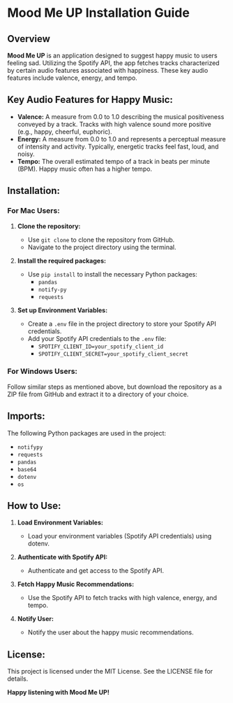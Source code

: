 # **Mood Me UP Installation Guide**

## Overview

**Mood Me UP** is an application designed to suggest happy music to users feeling sad. Utilizing the Spotify API, the app fetches tracks characterized by certain audio features associated with happiness. These key audio features include valence, energy, and tempo.

## **Key Audio Features for Happy Music:**

- **Valence:** A measure from 0.0 to 1.0 describing the musical positiveness conveyed by a track. Tracks with high valence sound more positive (e.g., happy, cheerful, euphoric).
- **Energy:** A measure from 0.0 to 1.0 and represents a perceptual measure of intensity and activity. Typically, energetic tracks feel fast, loud, and noisy.
- **Tempo:** The overall estimated tempo of a track in beats per minute (BPM). Happy music often has a higher tempo.

## **Installation:**

### **For Mac Users:**

1. **Clone the repository:**

   - Use `git clone` to clone the repository from GitHub.
   - Navigate to the project directory using the terminal.

2. **Install the required packages:**

   - Use `pip install` to install the necessary Python packages:
     - `pandas`
     - `notify-py`
     - `requests`

3. **Set up Environment Variables:**
   - Create a `.env` file in the project directory to store your Spotify API credentials.
   - Add your Spotify API credentials to the `.env` file:
     - `SPOTIFY_CLIENT_ID=your_spotify_client_id`
     - `SPOTIFY_CLIENT_SECRET=your_spotify_client_secret`

### **For Windows Users:**

Follow similar steps as mentioned above, but download the repository as a ZIP file from GitHub and extract it to a directory of your choice.

## **Imports:**

The following Python packages are used in the project:

- `notifypy`
- `requests`
- `pandas`
- `base64`
- `dotenv`
- `os`

## **How to Use:**

1. **Load Environment Variables:**

   - Load your environment variables (Spotify API credentials) using dotenv.

2. **Authenticate with Spotify API:**

   - Authenticate and get access to the Spotify API.

3. **Fetch Happy Music Recommendations:**

   - Use the Spotify API to fetch tracks with high valence, energy, and tempo.

4. **Notify User:**
   - Notify the user about the happy music recommendations.

## **License:**

This project is licensed under the MIT License. See the LICENSE file for details.

**Happy listening with Mood Me UP!**
